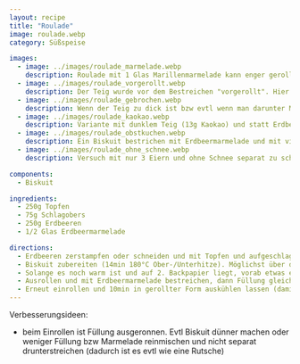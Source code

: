 ```yaml
---
layout: recipe
title: "Roulade"
image: roulade.webp
category: Süßspeise

images:
  - image: ../images/roulade_marmelade.webp
    description: Roulade mit 1 Glas Marillenmarmelade kann enger gerollt werden
  - image: ../images/roulade_vorgerollt.webp
    description: Der Teig wurde vor dem Bestreichen "vorgerollt". Hier mit überschüssigem Schaum von Erdbeermarmelade bestrichen. Evtl Biskuitteig etwas weiter zum Rand streichen als hier.
  - image: ../images/roulade_gebrochen.webp
    description: Wenn der Teig zu dick ist bzw evtl wenn man darunter Marmelade streicht (wird rutschig) schiebt sich die Füllung raus und die Rolle geht auf
  - image: ../images/roulade_kaokao.webp
    description: Variante mit dunklem Teig (13g Kaokao) und statt Erdbeeren eingelegte Marillen + Marillenmarmelade. War ganz gut aber etwas zuviel Kaokao und Füllung hat nicht ganz gepasst. Evtl besser Butterchreme wie zb bei Tiramisu oder Bananenschnitten machen
  - image: ../images/roulade_obstkuchen.webp
    description: Ein Biskuit bestrichen mit Erdbeermarmelade und mit vielen Erdbeeren belegt schmeckt super
  - image: ../images/roulade_ohne_schnee.webp
    description: Versuch mit nur 3 Eiern und ohne Schnee separat zu schlagen - Biskuit ist sitzen geblieben und war nicht luftig

components:
  - Biskuit

ingredients:
  - 250g Topfen
  - 75g Schlagobers
  - 250g Erdbeeren
  - 1/2 Glas Erdbeermarmelade

directions:
  - Erdbeeren zerstampfen oder schneiden und mit Topfen und aufgeschlagenen Schlagobers vermischen
  - Biskuit zubereiten (14min 180°C Ober-/Unterhitze). Möglichst über das ganze Blech ausstreichen damit die Roulade dünn wird.
  - Solange es noch warm ist und auf 2. Backpapier liegt, vorab etwas einrollen und Teig "an die Biegung gewöhnen"
  - Ausrollen und mit Erdbeermarmelade bestreichen, dann Füllung gleichmäßig darüber verteilen
  - Erneut einrollen und 10min in gerollter Form auskühlen lassen (damit es die Form behält)
---
```


Verbesserungsideen:

- beim Einrollen ist Füllung ausgeronnen. Evtl Biskuit dünner machen oder weniger Füllung bzw Marmelade reinmischen und nicht separat drunterstreichen (dadurch ist es evtl wie eine Rutsche)
